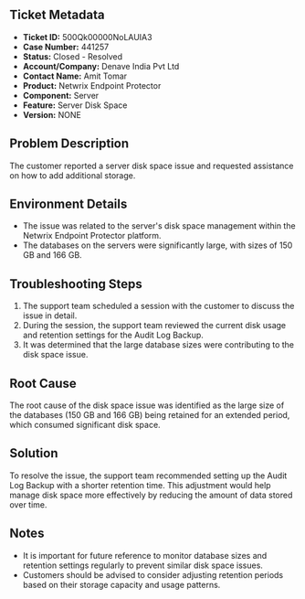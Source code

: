 ## Ticket Metadata
- **Ticket ID:** 500Qk00000NoLAUIA3
- **Case Number:** 441257
- **Status:** Closed - Resolved
- **Account/Company:** Denave India Pvt Ltd
- **Contact Name:** Amit Tomar
- **Product:** Netwrix Endpoint Protector
- **Component:** Server
- **Feature:** Server Disk Space
- **Version:** NONE

## Problem Description
The customer reported a server disk space issue and requested assistance on how to add additional storage.

## Environment Details
- The issue was related to the server's disk space management within the Netwrix Endpoint Protector platform.
- The databases on the servers were significantly large, with sizes of 150 GB and 166 GB.

## Troubleshooting Steps
1. The support team scheduled a session with the customer to discuss the issue in detail.
2. During the session, the support team reviewed the current disk usage and retention settings for the Audit Log Backup.
3. It was determined that the large database sizes were contributing to the disk space issue.

## Root Cause
The root cause of the disk space issue was identified as the large size of the databases (150 GB and 166 GB) being retained for an extended period, which consumed significant disk space.

## Solution
To resolve the issue, the support team recommended setting up the Audit Log Backup with a shorter retention time. This adjustment would help manage disk space more effectively by reducing the amount of data stored over time.

## Notes
- It is important for future reference to monitor database sizes and retention settings regularly to prevent similar disk space issues.
- Customers should be advised to consider adjusting retention periods based on their storage capacity and usage patterns.